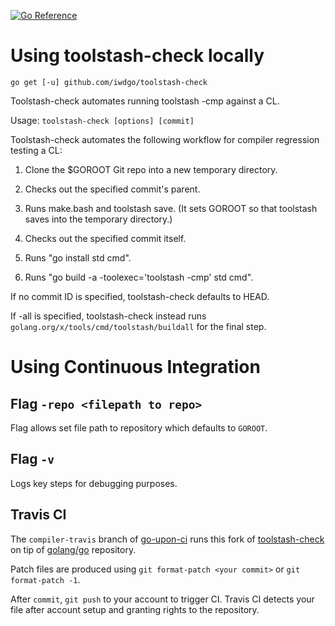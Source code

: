 [![Go Reference](https://pkg.go.dev/badge/iwdgo/toolstash-check.svg)](https://pkg.go.dev/iwdgo/toolstash-check)

# Using toolstash-check locally

`go get [-u] github.com/iwdgo/toolstash-check`

Toolstash-check automates running toolstash -cmp against a CL.

Usage:
`toolstash-check [options] [commit]`

Toolstash-check automates the following workflow for compiler
regression testing a CL:

1. Clone the $GOROOT Git repo into a new temporary directory.

2. Checks out the specified commit's parent.

3. Runs make.bash and toolstash save. (It sets GOROOT so that
   toolstash saves into the temporary directory.)

4. Checks out the specified commit itself.

5. Runs "go install std cmd".

6. Runs "go build -a -toolexec='toolstash -cmp' std cmd".

If no commit ID is specified, toolstash-check defaults to HEAD.

If -all is specified, toolstash-check instead runs
`golang.org/x/tools/cmd/toolstash/buildall` for the final step.

# Using Continuous Integration

## Flag `-repo <filepath to repo>`

Flag allows set file path to repository which defaults to `GOROOT`.

## Flag `-v`

Logs key steps for debugging purposes.

## Travis CI

The `compiler-travis` branch of [go-upon-ci](https://github.com/iWdGo/go-upon-ci) runs this fork of 
[toolstash-check](github.com/mdempsky/toolstash-check) on tip of
 [golang/go](https://github.com/golang/go) repository.

Patch files are produced using `git format-patch <your commit>` or `git format-patch -1`.

After `commit`, `git push` to your account to trigger CI.
Travis CI detects your file after account setup and granting rights to the repository.
